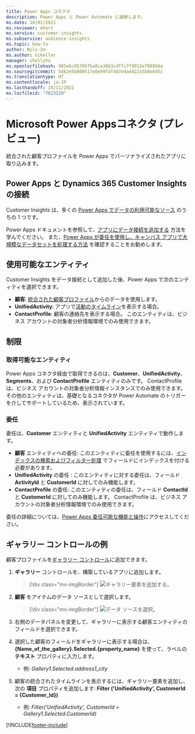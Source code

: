 ```yaml
---
title: Power Apps コネクタ
description: Power Apps と Power Automate に接続します。
ms.date: 10/01/2021
ms.reviewer: mhart
ms.service: customer-insights
ms.subservice: audience-insights
ms.topic: how-to
author: Nils-2m
ms.author: nikeller
manager: shellyha
ms.openlocfilehash: 985e6c85795fba8ca3063cdffc7f9012e798856a
ms.sourcegitcommit: 5d82e5b808517e0e99fdfdd7e4a4422a5b8ebd5c
ms.translationtype: HT
ms.contentlocale: ja-JP
ms.lasthandoff: 10/11/2021
ms.locfileid: "7623229"
---
```

# <a name="microsoft-power-apps-connector-preview"></a>Microsoft Power Appsコネクタ (プレビュー)

統合された顧客プロファイルを Power Apps でパーソナライズされたアプリに取り込みます。

## <a name="connect-power-apps-and-dynamics-365-customer-insights"></a>Power Apps と Dynamics 365 Customer Insights の接続

Customer Insights は、多くの [Power Apps でデータの利用可能なソース](/powerapps/maker/canvas-apps/working-with-data-sources) のうちの 1 つです。

Power Apps ドキュメントを参照して、[アプリにデータ接続を追加する](/powerapps/maker/canvas-apps/add-data-connection) 方法を学んでください。 また、[Power Apps が委任を使用し、キャンバス アプリで大規模なデータセットを処理する方法](/powerapps/maker/canvas-apps/delegation-overview) を確認することをお勧めします。

## <a name="available-entities"></a>使用可能なエンティティ

Customer Insights をデータ接続として追加した後、Power Apps で次のエンティティを選択できます。

- **顧客**: [統合された顧客プロファイル](customer-profiles.md)からのデータを使用します。
- **UnifiedActivity**: アプリで[活動のタイムライン](activities.md)を表示する場合。
- **ContactProfile**: 顧客の連絡先を表示する場合。 このエンティティは、ビジネス アカウントの対象者分析情報環境でのみ使用できます。

## <a name="limitations"></a>制限

### <a name="retrievable-entities"></a>取得可能なエンティティ

Power Apps コネクタ経由で取得できるのは、**Customer**、**UnifiedActivity**、**Segments**、および **ContactProfile** エンティティのみです。 ContactProfile は、ビジネス アカウントの対象者分析情報インスタンスでのみ使用できます。 その他のエンティティは、基礎となるコネクタが Power Automate のトリガーを介してサポートしているため、表示されています。

### <a name="delegation"></a>委任

委任は、**Customer** エンティティと **UnifiedActivity** エンティティで動作します。 

- **顧客** エンティティへの委任: このエンティティに委任を使用するには、[インデックスの検索およびフィルター処理](search-filter-index.md) でフィールドにインデックスを付ける必要があります。  
- **UnifiedActivity** の委任 : このエンティティに対する委任は、フィールド **ActivityId** と **CustomerId** に対してのみ機能します。  
- **ContactProfile** の委任: このエンティティの委任は、フィールド **ContactId** と **CustomerId** に対してのみ機能します。 ContactProfile は、ビジネス アカウントの対象者分析情報環境でのみ使用できます。

委任の詳細については、[Power Apps 委任可能な機能と操作](/powerapps/maker/canvas-apps/delegation-overview)にアクセスしてください。 

## <a name="example-gallery-control"></a>ギャラリー コントロールの例

顧客プロファイルを[ギャラリー コントロール](/powerapps/maker/canvas-apps/add-gallery)に追加できます。

1. **ギャラリー** コントロールを、構築しているアプリに追加します。

    > [!div class="mx-imgBorder"]
    > ![ギャラリー要素を追加する。](media/connector-powerapps9.png "ギャラリー要素を追加します。")

2. **顧客** をアイテムのデータ ソースとして選択します。

    > [!div class="mx-imgBorder"]
    > ![データ ソースを選択。](media/choose-datasource-powerapps.png "データ ソースを選択します。")

3. 右側のデータパネルを変更して、ギャラリーに表示する顧客エンティティのフィールドを選択できます。

4. 選択した顧客のフィールドをギャラリーに表示する場合は、**{Name_of_the_gallery}.Selected.{property_name}** を使って、ラベルの **テキスト** プロパティに入力します。  
    - 例: _Gallery1.Selected.address1_city_

5. 顧客の統合されたタイムラインを表示するには、ギャラリー要素を追加し、次の **項目** プロパティを追加します: **Filter ('UnifiedActivity', CustomerId = {Customer_Id})**  
    - 例: _Filter('UnifiedActivity', CustomerId = Gallery1.Selected.CustomerId)_


[!INCLUDE[footer-include](../includes/footer-banner.md)]
